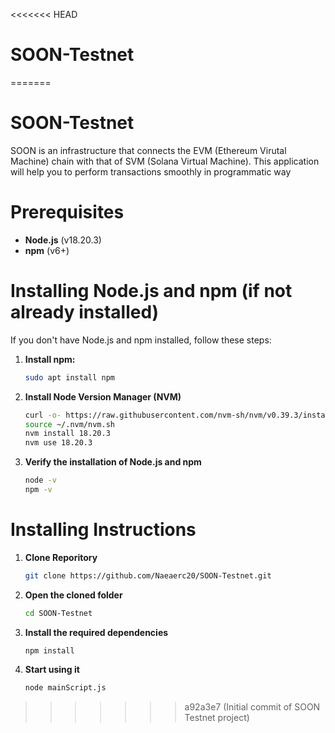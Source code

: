 <<<<<<< HEAD
# SOON-Testnet
=======
# SOON-Testnet
SOON is an infrastructure that connects the EVM (Ethereum Virutal Machine) chain with that of SVM (Solana Virtual Machine). This application will help you to perform transactions smoothly in programmatic way

# Prerequisites

- **Node.js** (v18.20.3)
- **npm** (v6+)

# Installing Node.js and npm (if not already installed)

If you don't have Node.js and npm installed, follow these steps:

1. **Install npm:**
   ```bash
   sudo apt install npm

2. **Install Node Version Manager (NVM)**
   ```bash
   curl -o- https://raw.githubusercontent.com/nvm-sh/nvm/v0.39.3/install.sh | bash
   source ~/.nvm/nvm.sh
   nvm install 18.20.3
   nvm use 18.20.3

3. **Verify the installation of Node.js and npm**
   ```bash
   node -v
   npm -v

# Installing Instructions

1. **Clone Reporitory**
   ```bash
   git clone https://github.com/Naeaerc20/SOON-Testnet.git

2. **Open the cloned folder**
   ```bash
   cd SOON-Testnet

3. **Install the required dependencies**
   ```bash
   npm install

4. **Start using it**
   ```bash
   node mainScript.js
>>>>>>> a92a3e7 (Initial commit of SOON Testnet project)
